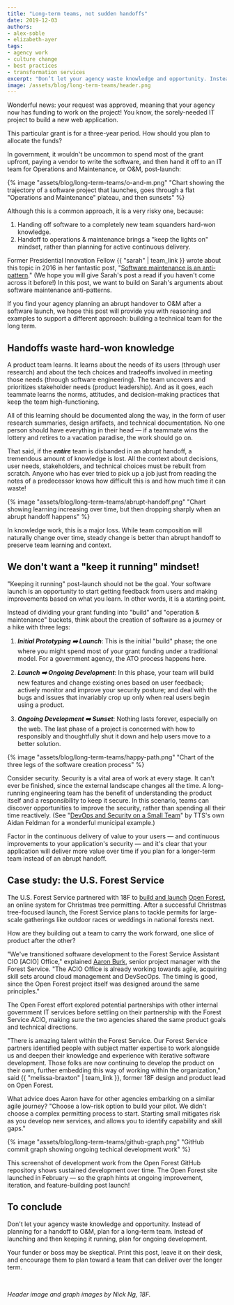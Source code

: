 ```yaml
---
title: "Long-term teams, not sudden handoffs"
date: 2019-12-03
authors:
- alex-soble
- elizabeth-ayer
tags:
- agency work
- culture change
- best practices
- transformation services
excerpt: "Don’t let your agency waste knowledge and opportunity. Instead of planning for a handoff to operations and maintenance, plan for a long-term team. Instead of launching your project and then keeping it running, plan for ongoing development."
image: /assets/blog/long-term-teams/header.png
---
```


Wonderful news: your request was approved, meaning that your agency now has funding to work on the project! You know, the sorely-needed IT project to build a new web application.

This particular grant is for a three-year period. How should you plan to allocate the funds?

In government, it wouldn't be uncommon to spend most of the grant upfront, paying a vendor to write the software, and then hand it off to an IT team for Operations and Maintenance, or O&M, post-launch:

{% image "assets/blog/long-term-teams/o-and-m.png" "Chart showing the trajectory of a software project that launches, goes through a flat "Operations and Maintenance" plateau, and then sunsets" %}

Although this is a common approach, it is a very risky one, because:

1. Handing off software to a completely new team squanders hard-won knowledge.
2. Handoff to operations & maintenance brings a "keep the lights on" mindset, rather than planning for active continuous delivery.

Former Presidential Innovation Fellow {{ "sarah" | team_link }} wrote about this topic in 2016 in her fantastic post, "[Software maintenance is an anti-pattern](https://18f.gsa.gov/2016/02/23/software-maintenance-is-an-anti-pattern/)." (We hope you will give Sarah's post a read if you haven't come across it before!) In this post, we want to build on Sarah's arguments about software maintenance anti-patterns.

If you find your agency planning an abrupt handover to O&M after a software launch, we hope this post will provide you with reasoning and examples to support a different approach: building a technical team for the long term.

## Handoffs waste hard-won knowledge

A product team learns. It learns about the needs of its users (through user research) and about the tech choices and tradeoffs involved in meeting those needs (through software engineering). The team uncovers and prioritizes stakeholder needs (product leadership). And as it goes, each teammate learns the norms, attitudes, and decision-making practices that keep the team high-functioning.

All of this learning should be documented along the way, in the form of user research summaries, design artifacts, and technical documentation. No one person should have everything in their head — if a teammate wins the lottery and retires to a vacation paradise, the work should go on.

That said, if the ***entire*** team is disbanded in an abrupt handoff, a tremendous amount of knowledge is lost. All the context about decisions, user needs, stakeholders, and technical choices must be rebuilt from scratch. Anyone who has ever tried to pick up a job just from reading the notes of a predecessor knows how difficult this is and how much time it can waste!

{% image "assets/blog/long-term-teams/abrupt-handoff.png" "Chart showing learning increasing over time, but then dropping sharply when an abrupt handoff happens" %}

In knowledge work, this is a major loss. While team composition will naturally change over time, steady change is better than abrupt handoff to preserve team learning and context.

## We don't want a "keep it running" mindset!

"Keeping it running" post-launch should not be the goal. Your software launch is an opportunity to start getting feedback from users and making improvements based on what you learn. In other words, it is a starting point.

Instead of dividing your grant funding into "build" and "operation & maintenance" buckets, think about the creation of software as a journey or a hike with three legs:

1. ***Initial Prototyping ➡️ Launch***: This is the initial "build" phase; the one where you might spend most of your grant funding under a traditional model. For a government agency, the ATO process happens here.

2. ***Launch ➡️ Ongoing Development***: In this phase, your team will build new features and change existing ones based on user feedback; actively monitor and improve your security posture; and deal with the bugs and issues that invariably crop up only when real users begin using a product.

3. ***Ongoing Development ➡️ Sunset***: Nothing lasts forever, especially on the web. The last phase of a project is concerned with how to responsibly and thoughtfully shut it down and help users move to a better solution.

{% image "assets/blog/long-term-teams/happy-path.png" "Chart of the three legs of the software creation process" %}

Consider security. Security is a vital area of work at every stage. It can't ever be finished, since the external landscape changes all the time. A long-running engineering team has the benefit of understanding the product itself and a responsibility to keep it secure. In this scenario, teams can discover opportunities to improve the security, rather than spending all their time reactively. (See "[DevOps and Security on a Small Team](https://medium.com/nyc-planning-digital/devops-and-security-on-a-small-team-8709cfc5b0aa)" by TTS's own Aidan Feldman for a wonderful municipal example.)

Factor in the continuous delivery of value to your users — and continuous improvements to your application's security — and it's clear that your application will deliver more value over time if you plan for a longer-term team instead of an abrupt handoff.

## Case study: the U.S. Forest Service

The U.S. Forest Service partnered with 18F to [build and launch](https://18f.gsa.gov/2019/02/12/open-forest-launch-post/) [Open Forest](https://openforest.fs.usda.gov/christmas-trees/forests), an online system for Christmas tree permitting. After a successful Christmas tree-focused launch, the Forest Service plans to tackle permits for large-scale gatherings like outdoor races or weddings in national forests next.

How are they building out a team to carry the work forward, one slice of product  after the other?

"We've transitioned software development to the Forest Service Assistant CIO [ACIO] Office," explained [Aaron Burk](https://18f.gsa.gov/2017/09/18/a-day-in-the-life-of-an-18f-product-owner/), senior project manager with the Forest Service. "The ACIO Office is already working towards agile, acquiring skill sets around cloud management and DevSecOps. The timing is good, since the Open Forest project itself was designed around the same principles."

The Open Forest effort explored potential partnerships with other internal government IT services before settling on their partnership with the Forest Service ACIO, making sure the two agencies shared the same product goals and technical directions.

"There is amazing talent within the Forest Service. Our Forest Service partners identified people with subject matter expertise to work alongside us and deepen their knowledge and experience with iterative software development. Those folks are now continuing to develop the product on their own, further embedding this way of working within the organization," said {{ "melissa-braxton" | team_link }}, former 18F design and product lead on Open Forest.

What advice does Aaron have for other agencies embarking on a similar agile journey? "Choose a low-risk option to build your pilot. We didn't choose a complex permitting process to start. Starting small mitigates risk as you develop new services, and allows you to identify capability and skill gaps."

{% image "assets/blog/long-term-teams/github-graph.png" "GitHub commit graph showing ongoing techical development work" %}

This screenshot of development work from the Open Forest GitHub repository shows sustained development over time. The Open Forest site launched in February — so the graph hints at ongoing improvement, iteration, and feature-building post launch!

## To conclude

Don't let your agency waste knowledge and opportunity. Instead of planning for a handoff to O&M, plan for a long-term team. Instead of launching and then keeping it running, plan for ongoing development.

Your funder or boss may be skeptical. Print this post, leave it on their desk, and encourage them to plan toward a team that can deliver over the longer term.

<br/>

_Header image and graph images by Nick Ng, 18F._

<br/>
<br/>

